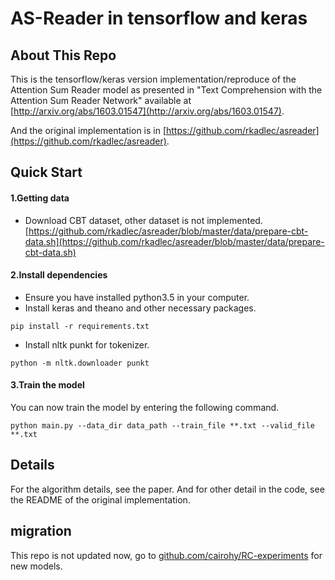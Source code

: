 # AS-Reader in tensorflow and keras

## About This Repo

This is the tensorflow/keras version implementation/reproduce of the Attention Sum Reader model as presented in "Text Comprehension with the Attention Sum Reader Network" available at [http://arxiv.org/abs/1603.01547](http://arxiv.org/abs/1603.01547). 

And the original implementation is in [https://github.com/rkadlec/asreader](https://github.com/rkadlec/asreader).

## Quick Start

#### 1.Getting data

- Download CBT dataset, other dataset is not implemented.[https://github.com/rkadlec/asreader/blob/master/data/prepare-cbt-data.sh](https://github.com/rkadlec/asreader/blob/master/data/prepare-cbt-data.sh)

#### 2.Install dependencies

- Ensure you have installed python3.5 in your computer.
- Install keras and theano and other necessary packages.

`pip install -r requirements.txt`

- Install nltk punkt for tokenizer.

`python -m nltk.downloader punkt`

#### 3.Train the model

You can now train the model by entering the following command.

`python main.py --data_dir data_path --train_file **.txt --valid_file **.txt`

## Details

For the algorithm details, see the paper. And for other detail in the code, see the README of the original implementation.


## migration

This repo is not updated now, go to [github.com/cairohy/RC-experiments](github.com/cairohy/RC-experiments) for new models.
